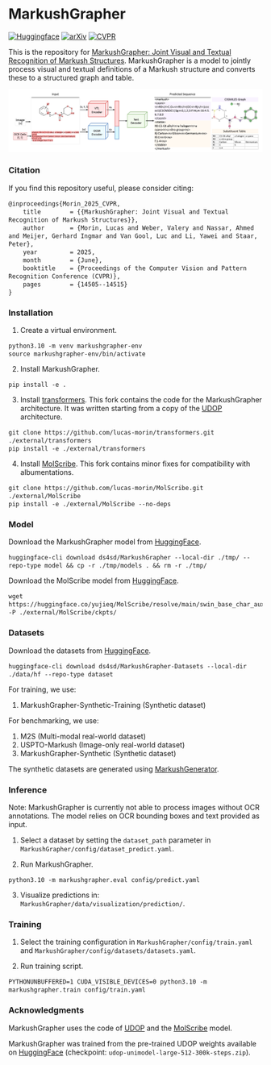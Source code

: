 # MarkushGrapher

[![Huggingface](https://img.shields.io/badge/%F0%9F%A4%97%20Hugging%20Face-MarkushGrapher--Datasets%0A-blue)](https://huggingface.co/datasets/ds4sd/MarkushGrapher-Datasets)
[![arXiv](https://img.shields.io/badge/arXiv-2308.12234-919191.svg)](https://doi.org/10.48550/arXiv.2503.16096)
[![CVPR](https://img.shields.io/badge/Paper-CVPR52734.2025.01352-b31b1b.svg)](https://openaccess.thecvf.com/content/CVPR2025/html/Morin_MarkushGrapher_Joint_Visual_and_Textual_Recognition_of_Markush_Structures_CVPR_2025_paper.html)

This is the repository for [MarkushGrapher: Joint Visual and Textual Recognition of Markush Structures](https://arxiv.org/abs/2503.16096). MarkushGrapher is a model to jointly process visual and
textual definitions of a Markush structure and converts these to a structured graph and table.

<img src="assets/architecture.png" alt="Description of the image" width="900" />

### Citation 

If you find this repository useful, please consider citing:

```
@inproceedings{Morin_2025_CVPR,
	title        = {{MarkushGrapher: Joint Visual and Textual Recognition of Markush Structures}},
	author       = {Morin, Lucas and Weber, Valery and Nassar, Ahmed and Meijer, Gerhard Ingmar and Van Gool, Luc and Li, Yawei and Staar, Peter},
	year         = 2025,
	month        = {June},
	booktitle    = {Proceedings of the Computer Vision and Pattern Recognition Conference (CVPR)},
	pages        = {14505--14515}
}
```

### Installation

1. Create a virtual environment.
```
python3.10 -m venv markushgrapher-env
source markushgrapher-env/bin/activate
```

2. Install MarkushGrapher.
```
pip install -e .
```

3. Install [transformers](https://github.com/lucas-morin/transformers). This fork contains the code for the MarkushGrapher architecture. It was written starting from a copy of the [UDOP](https://arxiv.org/abs/2212.02623) architecture.
```
git clone https://github.com/lucas-morin/transformers.git ./external/transformers
pip install -e ./external/transformers
```

4. Install [MolScribe](https://github.com/lucas-morin/MolScribe.git). This fork contains minor fixes for compatibility with albumentations.
```
git clone https://github.com/lucas-morin/MolScribe.git ./external/MolScribe
pip install -e ./external/MolScribe --no-deps
```

### Model

Download the MarkushGrapher model from [HuggingFace](https://huggingface.co/ds4sd/MarkushGrapher/).
```
huggingface-cli download ds4sd/MarkushGrapher --local-dir ./tmp/ --repo-type model && cp -r ./tmp/models . && rm -r ./tmp/
```

Download the MolScribe model from [HuggingFace](https://huggingface.co/yujieq/MolScribe/). 
```
wget https://huggingface.co/yujieq/MolScribe/resolve/main/swin_base_char_aux_1m680k.pth -P ./external/MolScribe/ckpts/ 
```

### Datasets 

Download the datasets from [HuggingFace](https://huggingface.co/datasets/ds4sd/MarkushGrapher-Datasets).
```
huggingface-cli download ds4sd/MarkushGrapher-Datasets --local-dir ./data/hf --repo-type dataset
```

For training, we use:
1. MarkushGrapher-Synthetic-Training (Synthetic dataset)

For benchmarking, we use:
1. M2S (Multi-modal real-world dataset)
2. USPTO-Markush (Image-only real-world dataset)
3. MarkushGrapher-Synthetic (Synthetic dataset)

The synthetic datasets are generated using [MarkushGenerator](https://github.com/DS4SD/MarkushGenerator). 

### Inference

Note: MarkushGrapher is currently not able to process images without OCR annotations. The model relies on OCR bounding boxes and text provided as input. 

1. Select a dataset by setting the `dataset_path` parameter in `MarkushGrapher/config/dataset_predict.yaml`.

2. Run MarkushGrapher.
```
python3.10 -m markushgrapher.eval config/predict.yaml
```

3. Visualize predictions in: `MarkushGrapher/data/visualization/prediction/`. 

### Training

1. Select the training configuration in `MarkushGrapher/config/train.yaml` and `MarkushGrapher/config/datasets/datasets.yaml`.

2. Run training script.
```
PYTHONUNBUFFERED=1 CUDA_VISIBLE_DEVICES=0 python3.10 -m markushgrapher.train config/train.yaml
```

### Acknowledgments

MarkushGrapher uses the code of [UDOP](https://arxiv.org/abs/2212.02623) and the [MolScribe](https://arxiv.org/abs/2205.14311) model. 

MarkushGrapher was trained from the pre-trained UDOP weights available on [HuggingFace](https://huggingface.co/ZinengTang/Udop) (checkpoint: `udop-unimodel-large-512-300k-steps.zip`).
